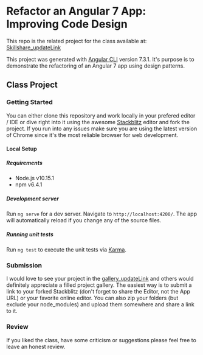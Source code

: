# Refactor an Angular 7 App: Improving Code Design
This repo is the related project for the class available at: [Skillshare_updateLink](shillshare.com)

This project was generated with [Angular CLI](https://github.com/angular/angular-cli) version 7.3.1.
It's purpose is to demonstrate the refactoring of an Angular 7 app using design patterns.



## Class Project
### Getting Started
You can either clone this repository and work locally in your prefered editor / IDE or dive right into it using the awesome [Stackblitz](https://stackblitz.com/github/drdreo/SkillshareRefactorAngular7) editor and fork the project. 
If you run into any issues make sure you are using the latest version of Chrome since it's the most reliable browser for web development.
#### Local Setup
##### Requirements
- Node.js v10.15.1
- npm v6.4.1

##### Development server

Run `ng serve` for a dev server. Navigate to `http://localhost:4200/`. The app will automatically reload if you change any of the source files.

##### Running unit tests

Run `ng test` to execute the unit tests via [Karma](https://karma-runner.github.io).


### Submission
I would love to see your project in the [gallery_updateLink](shillshare.com) and others would definitely appreciate a filled project gallery.
The easiest way is to submit a link to your forked Stackblitz (don't forget to share the Editor, not the App URL) or your favorite online editor. You can also zip your folders (but exclude your node_modules) and upload them somewhere and share a link to it.

### Review
If you liked the class, have some criticism or suggestions please feel free to leave an honest review.
